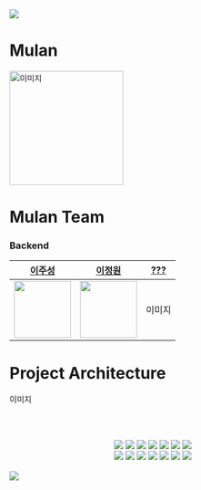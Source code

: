 <img src="https://capsule-render.vercel.app/api?type=waving&color=2A64A5&height=150&section=header" />

# Mulan

<img src="https://github.com/HopeGaarden/MULAN/assets/62228433/e987da26-51bd-4e91-8cc5-7194f2b393af" alt="이미지" width="200" height="200">


# Mulan Team

### Backend
|                             [이주성](https://github.com/jusung-c)                              |                [이정원](https://github.com/ThisGrDn)                |                            [???](https://naver.com)                            |
|:----------------------------------------------------------------------------------------:|:-------------------------------------------------------------------:|:----------------------------------------------------------------------------------------:|
| <img src="https://cdn-icons-png.flaticon.com/512/4123/4123763.png" width=100 height=100> |  <img src="https://github.com/HopeGaarden/MULAN/assets/103481014/6a6f197d-1b53-4f4c-98e3-d15eca5c9fdc" width=100 height=100> | 이미지 |

# Project Architecture
이미지


<br><br>

<div align="center">
  <img src="https://img.shields.io/badge/Java17-000000?style=flat-square&logo=java&color=F40D12">
  <img src="https://img.shields.io/badge/Spring_Boot_3-0?style=flat-square&logo=spring-boot&logoColor=white&color=%236DB33F">
  <img src="https://img.shields.io/badge/MySQL_8-0?style=flat-square&logo=mysql&logoColor=white&color=4479A1">
  <img src="https://img.shields.io/badge/Nginx-0?style=flat-square&logo=nginx&logoColor=white&color=009639">
  <img src="https://img.shields.io/badge/Hibernate-0?style=flat-square&logo=hibernate&logoColor=white&color=%2359666C">
  <img src="https://img.shields.io/badge/Amazon_EC2-0?style=flat-square&logo=amazon-ec2&logoColor=white&color=%23FF9900">
  <img src="https://img.shields.io/badge/Flyway-0?style=flat-square&logo=flyway&color=%23CC0200">
  <br/>
  <img src="https://img.shields.io/badge/Amazon_CloudWatch-0?style=flat-square&logo=amazon-cloudwatch&logoColor=white&color=%23FF4F8B">
  <img src="https://img.shields.io/badge/OAuth2-0?style=flat-square&logo=oauth2&logoColor=white&color=%23000000">
  <img src="https://img.shields.io/badge/Gradle-0?style=flat-square&logo=gradle&logoColor=white&color=%2302303A">
  <img src="https://img.shields.io/badge/Swagger-0?style=flat-square&logo=Swagger&logoColor=white&color=%2385EA2D">
  <img src="https://img.shields.io/badge/GitHub%20Actions-0?style=flat-square&logo=GitHub%20Actions&logoColor=white&color=%232088FF">
  <img src="https://img.shields.io/badge/JUnit5-0?style=JUnit5-square&logo=junit5&logoColor=white&color=%2325A162">
  <img src="https://img.shields.io/badge/Jenkins-0?style=flat-square&logo=Jenkins&logoColor=white&color=%23D24939">
</div>
<br/>


<img src="https://capsule-render.vercel.app/api?type=waving&color=2A64A5&height=150&section=footer" />

